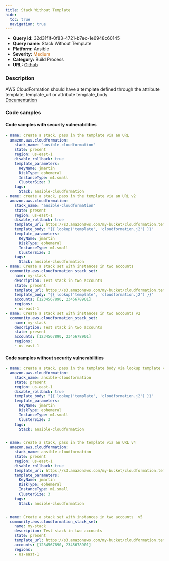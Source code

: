 ```yaml
---
title: Stack Without Template
hide:
  toc: true
  navigation: true
---
```


<style>
  .highlight .hll {
    background-color: #ff171742;
  }
  .md-content {
    max-width: 1100px;
    margin: 0 auto;
  }
</style>

-   **Query id:** 32d31f1f-0f83-4721-b7ec-1e6948c60145
-   **Query name:** Stack Without Template
-   **Platform:** Ansible
-   **Severity:** <span style="color:#C60">Medium</span>
-   **Category:** Build Process
-   **URL:** [Github](https://github.com/Checkmarx/kics/tree/master/assets/queries/ansible/aws/stack_without_template)

### Description
AWS CloudFormation should have a template defined through the attribute template, template_url or attribute template_body<br>
[Documentation](https://docs.ansible.com/ansible/latest/collections/amazon/aws/cloudformation_module.html)

### Code samples
#### Code samples with security vulnerabilities
```yaml title="Positive test num. 1 - yaml file" hl_lines="40 2 30 15"
- name: create a stack, pass in the template via an URL
  amazon.aws.cloudformation:
    stack_name: "ansible-cloudformation"
    state: present
    region: us-east-1
    disable_rollback: true
    template_parameters:
      KeyName: jmartin
      DiskType: ephemeral
      InstanceType: m1.small
      ClusterSize: 3
    tags:
      Stack: ansible-cloudformation
- name: create a stack, pass in the template via an URL v2
  amazon.aws.cloudformation:
    stack_name: "ansible-cloudformation"
    state: present
    region: us-east-1
    disable_rollback: true
    template_url: https://s3.amazonaws.com/my-bucket/cloudformation.template
    template_body: "{{ lookup('template', 'cloudformation.j2') }}"
    template_parameters:
      KeyName: jmartin
      DiskType: ephemeral
      InstanceType: m1.small
      ClusterSize: 3
    tags:
      Stack: ansible-cloudformation
- name: Create a stack set with instances in two accounts
  community.aws.cloudformation_stack_set:
    name: my-stack
    description: Test stack in two accounts
    state: present
    template_url: https://s3.amazonaws.com/my-bucket/cloudformation.template
    template_body: "{{ lookup('template', 'cloudformation.j2') }}"
    accounts: [1234567890, 2345678901]
    regions:
    - us-east-1
- name: Create a stack set with instances in two accounts v2
  community.aws.cloudformation_stack_set:
    name: my-stack
    description: Test stack in two accounts
    state: present
    accounts: [1234567890, 2345678901]
    regions:
    - us-east-1

```


#### Code samples without security vulnerabilities
```yaml title="Negative test num. 1 - yaml file"
- name: create a stack, pass in the template body via lookup template v3
  amazon.aws.cloudformation:
    stack_name: ansible-cloudformation
    state: present
    region: us-east-1
    disable_rollback: true
    template_body: "{{ lookup('template', 'cloudformation.j2') }}"
    template_parameters:
      KeyName: jmartin
      DiskType: ephemeral
      InstanceType: m1.small
      ClusterSize: 3
    tags:
      Stack: ansible-cloudformation


- name: create a stack, pass in the template via an URL v4
  amazon.aws.cloudformation:
    stack_name: ansible-cloudformation
    state: present
    region: us-east-1
    disable_rollback: true
    template_url: https://s3.amazonaws.com/my-bucket/cloudformation.template
    template_parameters:
      KeyName: jmartin
      DiskType: ephemeral
      InstanceType: m1.small
      ClusterSize: 3
    tags:
      Stack: ansible-cloudformation


- name: Create a stack set with instances in two accounts  v5
  community.aws.cloudformation_stack_set:
    name: my-stack
    description: Test stack in two accounts
    state: present
    template_url: https://s3.amazonaws.com/my-bucket/cloudformation.template
    accounts: [1234567890, 2345678901]
    regions:
    - us-east-1

```
